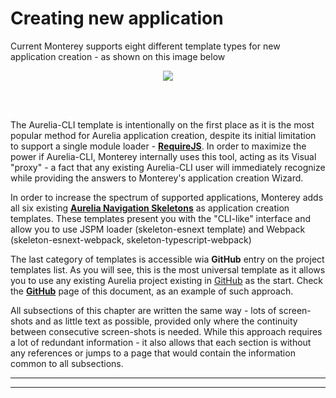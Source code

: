 # Creating new application

Current Monterey supports eight different template types for new application creation - as shown on this image below

<p align=center>
  <img src="https://cloud.githubusercontent.com/assets/2712405/18231111/38b0e324-727d-11e6-8a80-e4a824aca40d.png"></img>
 <br><br>
</p>

<br>

The Aurelia-CLI template is intentionally on the first place as it is the most popular method for Aurelia application creation, despite its initial limitation to support a single module loader -  **[RequireJS](http://requirejs.org/)**. In order to maximize the power if Aurelia-CLI, Monterey internally uses this tool, acting as its Visual "proxy" - a fact that any existing Aurelia-CLI user will immediately recognize while providing the answers to Monterey's application creation Wizard.


In order to increase the spectrum of supported applications, Monterey adds all six existing **[Aurelia Navigation Skeletons](https://github.com/aurelia/skeleton-navigation)** as application creation templates. These templates present you with the "CLI-like" interface and allow you to use JSPM loader (skeleton-esnext template) and Webpack (skeleton-esnext-webpack, skeleton-typescript-webpack)



The last category of templates is accessible wia **GitHub** entry on the project templates list. As you will see, this is the most universal template as it allows you to use any existing Aurelia project existing in [GitHub](https://github.com/) as the start. Check the **[GitHub](./creating_new_application/github.html)** page of this document, as an example of such approach.


All subsections of this chapter are written the same way - lots of screen-shots and as little text as possible, provided only where the continuity between consecutive screen-shots is needed. While this approach requires a lot of redundant information - it also allows that each section is without any references or jumps to a page that would contain the information common to all subsections. 

***
***





